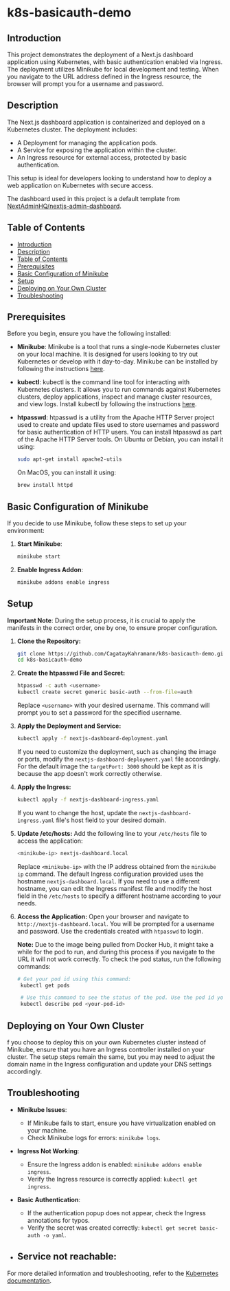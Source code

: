 # k8s-basicauth-demo

## Introduction
This project demonstrates the deployment of a Next.js dashboard application using Kubernetes, with basic authentication enabled via Ingress. The deployment utilizes Minikube for local development and testing. When you navigate to the URL address defined in the Ingress resource, the browser will prompt you for a username and password.

## Description
The Next.js dashboard application is containerized and deployed on a Kubernetes cluster. The deployment includes:
- A Deployment for managing the application pods.
- A Service for exposing the application within the cluster.
- An Ingress resource for external access, protected by basic authentication.

This setup is ideal for developers looking to understand how to deploy a web application on Kubernetes with secure access.

The dashboard used in this project is a default template from [NextAdminHQ/nextjs-admin-dashboard](https://github.com/NextAdminHQ/nextjs-admin-dashboard).

## Table of Contents
- [Introduction](#introduction)
- [Description](#description)
- [Table of Contents](#table-of-contents)
- [Prerequisites](#prerequisites)
- [Basic Configuration of Minikube](#basic-configuration-of-minikube)
- [Setup](#setup)
- [Deploying on Your Own Cluster](#deploying-on-your-own-cluster)
- [Troubleshooting](#troubleshooting)

## Prerequisites
Before you begin, ensure you have the following installed:

- **Minikube**: Minikube is a tool that runs a single-node Kubernetes cluster on your local machine. It is designed for users looking to try out Kubernetes or develop with it day-to-day. Minikube can be installed by following the instructions [here](https://minikube.sigs.k8s.io/docs/start/).

- **kubectl**: kubectl is the command line tool for interacting with Kubernetes clusters. It allows you to run commands against Kubernetes clusters, deploy applications, inspect and manage cluster resources, and view logs. Install kubectl by following the instructions [here](https://kubernetes.io/docs/tasks/tools/).

- **htpasswd**: htpasswd is a utility from the Apache HTTP Server project used to create and update files used to store usernames and password for basic authentication of HTTP users. You can install htpasswd as part of the Apache HTTP Server tools. On Ubuntu or Debian, you can install it using:
  ```bash
  sudo apt-get install apache2-utils
  ```
  On MacOS, you can install it using:
  ```bash
  brew install httpd
  ```
  
## Basic Configuration of Minikube

If you decide to use Minikube, follow these steps to set up your environment:

1. **Start Minikube**:
   ```bash
   minikube start
   ```
2. **Enable Ingress Addon**:
   ```bash
   minikube addons enable ingress
   ```
   
## Setup

**Important Note**: During the setup process, it is crucial to apply the manifests in the correct order, one by one, to ensure proper configuration.

1. **Clone the Repository:**
   ```bash
   git clone https://github.com/CagatayKahramann/k8s-basicauth-demo.git
   cd k8s-basicauth-demo
   ```

2. **Create the htpasswd File and Secret:**
   
   ```bash
   htpasswd -c auth <username>
   kubectl create secret generic basic-auth --from-file=auth
   ```
   Replace `<username>` with your desired username. This command will prompt you to set a password for the specified username.


3. **Apply the Deployment and Service:**
   
   ```bash
   kubectl apply -f nextjs-dashboard-deployment.yaml
   ```
   If you need to customize the deployment, such as changing the image or ports, modify the `nextjs-dashboard-deployment.yaml` file accordingly. For the default image the `targetPort: 3000` should be kept as it is because the app doesn't work correctly otherwise.

4. **Apply the Ingress:**
   
   ```bash
   kubectl apply -f nextjs-dashboard-ingress.yaml
   ```
   If you want to change the host, update the `nextjs-dashboard-ingress.yaml` file's host field to your desired domain.

5. **Update /etc/hosts:**
   Add the following line to your `/etc/hosts` file to access the application:
   ```bash
   <minikube-ip> nextjs-dashboard.local
   ```
   Replace `<minikube-ip>` with the IP address obtained from the `minikube ip` command.
   The default Ingress configuration provided uses the hostname `nextjs-dashboard.local`. If you need to use a different hostname, you can edit the Ingress manifest file and modify the host field in the `/etc/hosts` to specify a different hostname according to your needs.

6. **Access the Application:**
   Open your browser and navigate to `http://nextjs-dashboard.local`. You will be prompted for a username and password. Use the credentials created with `htpasswd` to login.

   **Note:** Due to the image being pulled from Docker Hub, it might take a while for the pod to run, and during this process if you navigate to the URL it will not work correctly. To check the pod status, run the following commands:
   ```bash
   # Get your pod id using this command:
    kubectl get pods

    # Use this command to see the status of the pod. Use the pod id you got from the previous command
    kubectl describe pod <your-pod-id>
   ```

## Deploying on Your Own Cluster

f you choose to deploy this on your own Kubernetes cluster instead of Minikube, ensure that you have an Ingress controller installed on your cluster. The setup steps remain the same, but you may need to adjust the domain name in the Ingress configuration and update your DNS settings accordingly.

## Troubleshooting

- **Minikube Issues**:
  - If Minikube fails to start, ensure you have virtualization enabled on your machine.
  - Check Minikube logs for errors: `minikube logs`.

- **Ingress Not Working**:
  - Ensure the Ingress addon is enabled: `minikube addons enable ingress`.
  - Verify the Ingress resource is correctly applied: `kubectl get ingress`.

- **Basic Authentication**:
  - If the authentication popup does not appear, check the Ingress annotations for typos.
  - Verify the secret was created correctly: `kubectl get secret basic-auth -o yaml`.

- **Service not reachable:**
  - 

For more detailed information and troubleshooting, refer to the [Kubernetes documentation](https://kubernetes.io/docs/).
